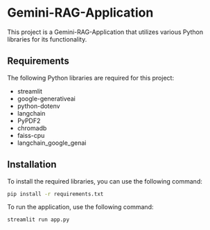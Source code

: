 # Gemini-RAG-Application

This project is a Gemini-RAG-Application that utilizes various Python libraries for its functionality.

## Requirements

The following Python libraries are required for this project:

- streamlit
- google-generativeai   
- python-dotenv
- langchain
- PyPDF2
- chromadb
- faiss-cpu
- langchain_google_genai

## Installation

To install the required libraries, you can use the following command:

```sh
pip install -r requirements.txt
```

To run the application, use the following command:

```sh
streamlit run app.py
```

